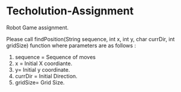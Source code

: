 # Techolution-Assignment
Robot Game assignment.

Please call findPosition(String sequence, int x, int y, char currDir, int gridSize) function
where parameters are as follows : 

1) sequence = Sequence of moves 
2) x = Initial X coordiante.
3) y= Initial y coordinate.
4) currDir = Initial Direction.
5) gridSize= Grid Size.

